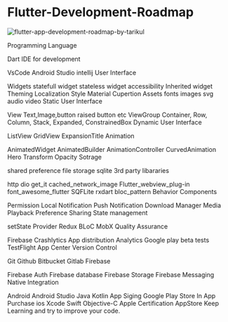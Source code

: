 # Flutter-Development-Roadmap

![flutter-app-development-roadmap-by-tarikul](https://user-images.githubusercontent.com/68488154/140614209-2d0d6f20-1323-4968-bbce-738e0e8929d9.png)

Programming Language

Dart
IDE for development

VsCode
Android Studio
intellij
User Interface

Widgets
statefull widget
stateless widget
accessibility
Inherited widget
Theming
Localization
Style
Material
Cupertion
Assets
fonts
images
svg
audio
video
Static User Interface

View
Text,Image,button raised button etc
ViewGroup
Container, Row, Column, Stack, Expanded, ConstrainedBox
Dynamic User Interface

ListView
GridView
ExpansionTitle
Animation

AnimatedWidget
AnimatedBuilder
AnimationController
CurvedAnimation
Hero
Transform
Opacity
Sotrage

shared preference
file storage
sqlite
3rd party libararies

http
dio
get_it
cached_network_image
Flutter_webview_plug-in
font_awesome_flutter
SQFLite
rxdart
bloc_pattern
Behavior Components

Permission
Local Notification
Push Notification
Download Manager
Media Playback
Preference
Sharing
State management

setState
Provider
Redux
BLoC
MobX
Quality Assurance

Firebase
Crashlytics
App distribution
Analytics
Google play beta tests
TestFlight
App Center
Version Control

Git
Github
Bitbucket
Gitlab
Firebase

Firebase Auth
Firebase database
Firebase Storage
Firebase Messaging
Native Integration

Android
Android Studio
Java
Kotlin
App Siging
Google Play Store
In App Purchase
ios
Xcode
Swift
Objective-C
Apple Certification
AppStore
Keep Learning and try to improve your code.
